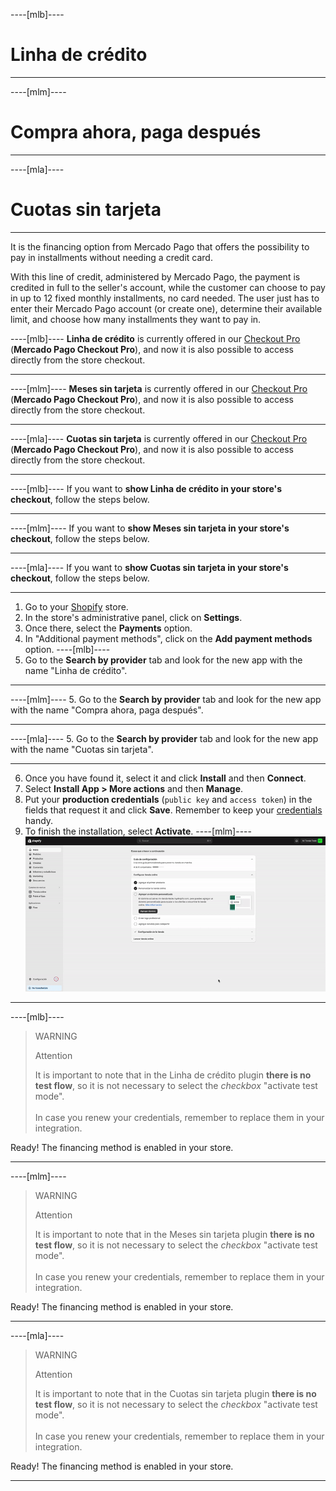 ----[mlb]----
# Linha de crédito

------------
----[mlm]----
# Compra ahora, paga después

------------
----[mla]----
# Cuotas sin tarjeta

------------

It is the financing option from Mercado Pago that offers the possibility to pay in installments without needing a credit card.

With this line of credit, administered by Mercado Pago, the payment is credited in full to the seller's account, while the customer can choose to pay in up to 12 fixed monthly installments, no card needed. The user just has to enter their Mercado Pago account (or create one), determine their available limit, and choose how many installments they want to pay in.

----[mlb]----
**Linha de crédito** is currently offered in our [Checkout Pro](/developers/en/docs/shopify/integration-configuration/checkout-pro) (**Mercado Pago Checkout Pro**), and now it is also possible to access directly from the store checkout. 

------------
----[mlm]----
**Meses sin tarjeta** is currently offered in our [Checkout Pro](/developers/en/docs/shopify/integration-configuration/checkout-pro) (**Mercado Pago Checkout Pro**), and now it is also possible to access directly from the store checkout. 

------------
----[mla]----
**Cuotas sin tarjeta** is currently offered in our [Checkout Pro](/developers/en/docs/shopify/integration-configuration/checkout-pro) (**Mercado Pago Checkout Pro**), and now it is also possible to access directly from the store checkout. 

------------
----[mlb]----
If you want to **show Linha de crédito in your store's checkout**, follow the steps below.

------------
----[mlm]----
If you want to **show Meses sin tarjeta in your store's checkout**, follow the steps below.

------------
----[mla]----
If you want to **show Cuotas sin tarjeta in your store's checkout**, follow the steps below.

------------
1. Go to your [Shopify](https://accounts.shopify.com/store-login) store.
2. In the store's administrative panel, click on **Settings**.
3. Once there, select the **Payments** option. 
4. In "Additional payment methods", click on the **Add payment methods** option.
----[mlb]----
5. Go to the **Search by provider** tab and look for the new app with the name "Linha de crédito".

------------
----[mlm]----
5. Go to the **Search by provider** tab and look for the new app with the name "Compra ahora, paga después".

------------
----[mla]----
5. Go to the **Search by provider** tab and look for the new app with the name "Cuotas sin tarjeta".

------------
6. Once you have found it, select it and click **Install** and then **Connect**.
7. Select **Install App > More actions** and then **Manage**.
8. Put your **production credentials** (`public key` and `access token`) in the fields that request it and click **Save**. Remember to keep your [credentials](/developers/en/docs/shopify/additional-content/your-integrations/credentials) handy.
9. To finish the installation, select **Activate**.
----[mlm]----
![shopify-mercado-credito](/images/shopify/mercado-credito-es.gif)

------------
----[mlb]----
> WARNING
>
> Attention
>
> It is important to note that in the Linha de crédito plugin **there is no test flow**, so it is not necessary to select the _checkbox_ "activate test mode".
> <br/><br/>
> In case you renew your credentials, remember to replace them in your integration.

Ready! The financing method is enabled in your store.

------------
----[mlm]----
> WARNING
>
> Attention
>
> It is important to note that in the Meses sin tarjeta plugin **there is no test flow**, so it is not necessary to select the _checkbox_ "activate test mode".
> <br/><br/>
> In case you renew your credentials, remember to replace them in your integration.

Ready! The financing method is enabled in your store.

------------
----[mla]----
> WARNING
>
> Attention
>
> It is important to note that in the Cuotas sin tarjeta plugin **there is no test flow**, so it is not necessary to select the _checkbox_ "activate test mode".
> <br/><br/>
> In case you renew your credentials, remember to replace them in your integration.

Ready! The financing method is enabled in your store.

------------